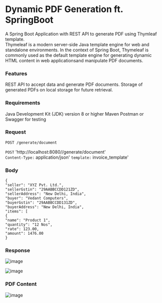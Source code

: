 
# Dynamic PDF Generation ft. SpringBoot 

 A Spring Boot Application with REST API to generate PDF using Thymleaf template.\
Thymeleaf is a modern server-side Java template engine for web and standalone environments. 
In the context of Spring Boot, Thymeleaf is commonly used as the default template engine for generating dynamic HTML content in web applicationsand manipulate PDF documents.

### Features 
REST API to accept data and generate PDF documents.
Storage of generated PDFs on local storage for future retrieval.
### Requirements
Java Development Kit (JDK) version 8 or higher
Maven
Postman or Swagger for testing


### Request

`POST /generate/document`

 `POST` 'http://localhost:8080//generate/document' \
`Content-Type:` application/json' 
`template:` invoice_template'

### Body
```--data-raw 
{
"seller": "XYZ Pvt. Ltd.",
"sellerGstin": "29AABBCCDD121ZD", 
"sellerAddress": "New Delhi, India", 
"buyer": "Vedant Computers",
"buyerGstin": "29AABBCCDD131ZD",
"buyerAddress": "New Delhi, India", 
"items": [
{
"name": "Product 1", 
"quantity": "12 Nos", 
"rate": 123.00,
"amount": 1476.00
}

```
### Response

![image](https://github.com/Palchetan07/weatherinformation/assets/52150317/f93c6a69-27e6-44e8-9512-b708bf09f25b)

![image](https://github.com/Palchetan07/weatherinformation/assets/52150317/9a0a7e6f-fa31-4570-a8dd-b1aa133506d0)

###  PDF Content  

![image](https://github.com/Palchetan07/weatherinformation/assets/52150317/498550d4-b5d1-4fb3-b2ff-79a623fae003)
